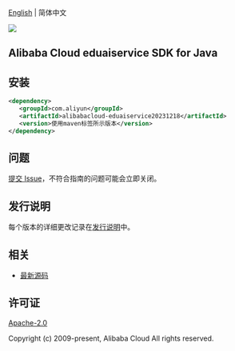 [English](README.md) | 简体中文

![](https://aliyunsdk-pages.alicdn.com/icons/AlibabaCloud.svg)

## Alibaba Cloud eduaiservice SDK for Java

## 安装

```xml
<dependency>
   <groupId>com.aliyun</groupId>
   <artifactId>alibabacloud-eduaiservice20231218</artifactId>
   <version>使用maven标签所示版本</version>
</dependency>
```

## 问题

[提交 Issue](https://github.com/aliyun/alibabacloud-java-async-sdk/issues/new)，不符合指南的问题可能会立即关闭。

## 发行说明

每个版本的详细更改记录在[发行说明](./ChangeLog.txt)中。

## 相关

- [最新源码](https://github.com/aliyun/alibabacloud-async-java-sdk/)

## 许可证

[Apache-2.0](http://www.apache.org/licenses/LICENSE-2.0)

Copyright (c) 2009-present, Alibaba Cloud All rights reserved.
